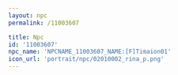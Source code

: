 ```yaml
---
layout: npc
permalink: /11003607

title: Npc
id: '11003607'
npc_name: 'NPCNAME_11003607_NAME:[F]Timaion01'
icon_url: 'portrait/npc/02010002_rina_p.png'
---
```

